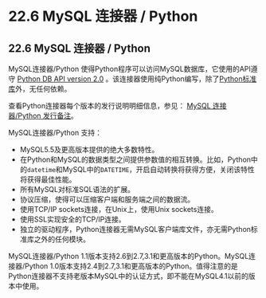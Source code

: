 # 22.6 MySQL 连接器 / Python

## 22.6 MySQL 连接器 / Python

MySQL连接器/Python 使得Python程序可以访问MySQL数据库，它使用的API遵守 [Python DB API version 2.0](http://www.python.org/dev/peps/pep-0249/) 。该连接器使用纯Python编写，除了[Python标准库](http://docs.python.org/2/library/)外，无任何依赖。

查看Python连接器每个版本的发行说明明细信息，参见：
[MySQL 连接器/Python 发行备注](http://dev.mysql.com/doc/relnotes/connector-python/en/)。

MySQL连接器/Python 支持：

* MySQL5.5及更高版本提供的绝大多数特性。
* 在Python和MySQL的数据类型之间提供参数值的相互转换。比如，Python中的`datetime`和MySQL中的`DATETIME`，开启自动转换将获得方便，关闭该特性将获得最佳性能。
* 所有MySQL对标准SQL语法的扩展。
* 协议压缩，使得可以压缩客户端和服务端之间的数据流。
* 使用TCP/IP sockets连接，在Unix上，使用Unix sockets连接。
* 使用SSL实现安全的TCP/IP连接。
* 独立的驱动程序，Python连接器无需MySQL客户端库文件，亦无需Python标准库之外的任何模块。

MySQL连接器/Python 1.1版本支持2.6到2.7,3.1和更高版本的Python。MySQL连接器/Python 1.0版本支持2.4到2.7,3.1和更高版本的Python。值得注意的是Python连接器不支持老版本MySQL中的认证方式，即不能在MySQL4.1以前的版本中使用。